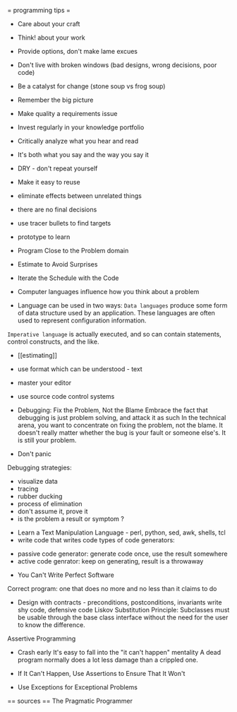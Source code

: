 = programming tips =

* Care about your craft
* Think! about your work
* Provide options, don't make lame excues
* Don't live with broken windows (bad designs, wrong decisions, poor code)
* Be a catalyst for change (stone soup vs frog soup)
* Remember the big picture
* Make quality a requirements issue
* Invest regularly in your knowledge portfolio
* Critically analyze what you hear and read
* It's both what you say and the way you say it
* DRY - don't repeat yourself
* Make it easy to reuse
* eliminate effects between unrelated things
* there are no final decisions
* use tracer bullets to find targets
* prototype to learn
* Program Close to the Problem domain
* Estimate to Avoid Surprises
* Iterate the Schedule with the Code


* Computer languages influence how you think about a problem

* Language can be used in two ways:
`Data languages` produce some form of data structure used by an application. These languages are often used to represent configuration information.

`Imperative language` is actually executed, and so can contain statements, control constructs, and the like.

* [[estimating]]
* use format which can be understood - text
* master your editor
* use source code control systems

* Debugging: Fix the Problem, Not the Blame
Embrace the fact that debugging is just problem solving, and attack it as such
In the technical arena, you want to concentrate on fixing the problem, not the blame.
It doesn't really matter whether the bug is your fault or someone else's. It is still your problem.
- Don't panic

Debugging strategies:
- visualize data
- tracing
- rubber ducking
- process of elimination
- don't assume it, prove it
- is the problem a result or symptom ?

* Learn a Text Manipulation Language - perl, python, sed, awk, shells, tcl
* write code that writes code
types of code generators:
- passive code generator: generate code once, use the result somewhere
- active code genrator: keep on generating, result is a throwaway

* You Can't Write Perfect Software

Correct program: one that does no more and no less than it claims to do

* Design with contracts - preconditions, postconditions, invariants
write shy code, defensive code
Liskov Substitution Principle: Subclasses must be usable through the base class interface without the need for the user to know the difference.

Assertive Programming

* Crash early
It's easy to fall into the "it can't happen" mentality
A dead program normally does a lot less damage than a crippled one.

* If It Can't Happen, Use Assertions to Ensure That It Won't
* Use Exceptions for Exceptional Problems

== sources ==
The Pragmatic Programmer




